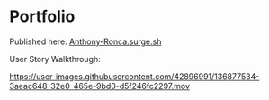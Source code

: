 # Portfolio

Published here: [Anthony-Ronca.surge.sh](Anthony-Ronca.surge.sh)

User Story Walkthrough:


https://user-images.githubusercontent.com/42896991/136877534-3aeac648-32e0-465e-9bd0-d5f246fc2297.mov

